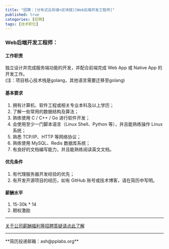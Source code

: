 ```yaml
---
title: "招聘：[分布式云存储+区块链][Web后端开发工程师]"
published: true
categories: [招聘]
tags: [技术职位]
---
```



### Web后端开发工程师：

#### 工作职责
独立设计并完成服务端功能的开发，并配合前端完成 Web App 或 Native App 的开发工作。<br>
  (注：项目核心技术栈是golang，其他语言需要迁移至golang)

#### 基本要求
1. 拥有计算机、软件工程或相关专业本科及以上学历；
2. 了解一些常用的数据结构及算法；
3. 熟练使用 C / C++ / Go 进行软件开发；
4. 会使用至少一门脚本语言（Linux Shell、Python 等），并且能熟练操作 Linux 系统；
5. 熟悉 TCP/IP、HTTP 等网络协议；
6. 熟练使用 MySQL、Redis 数据库系统；
7. 有良好的文档编写能力，并且能熟练阅读英文文档。

#### 优先条件
1. 有代理服务器开发经验的优先；
2. 有开发开源项目的经历，如有 GitHub 账号或技术博客，请在简历中写明。

#### 薪酬水平
1. 15-30k * 14
2. 期权激励

<hr>

[关于公司薪酬福利等招聘答疑请点此了解](http://ashma.info/2019/03/01/Q&A-of-hiring/)

<hr>
**简历投递邮箱：ash@pplabs.org**
